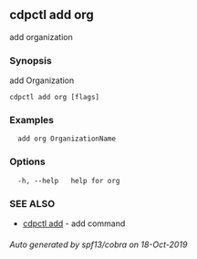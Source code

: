 ## cdpctl add org

add organization

### Synopsis

add Organization

```
cdpctl add org [flags]
```

### Examples

```
  add org OrganizationName
```

### Options

```
  -h, --help   help for org
```

### SEE ALSO

* [cdpctl add](cdpctl_add.md)	 - add command

###### Auto generated by spf13/cobra on 18-Oct-2019

